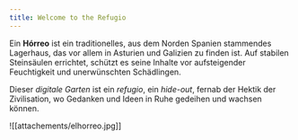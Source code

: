 ```yaml
---
title: Welcome to the Refugio
---
```

Ein **Hórreo** ist ein traditionelles, aus dem Norden Spanien stammendes Lagerhaus, das vor allem in Asturien und Galizien zu finden ist. Auf stabilen Steinsäulen errichtet, schützt es seine Inhalte vor aufsteigender Feuchtigkeit und unerwünschten Schädlingen. 

Dieser _digitale Garten_ ist ein _refugio_, ein _hide-out_, fernab der Hektik der Zivilisation, wo Gedanken und Ideen in Ruhe gedeihen und wachsen können.


![[attachements/elhorreo.jpg]]

